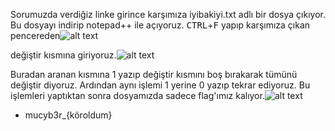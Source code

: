 Sorumuzda verdiğiz linke girince karşımıza iyibakiyi.txt adlı bir dosya çıkıyor. Bu dosyayı indirip notepad++ ile açıyoruz.
<kbd>CTRL</kbd>+<kbd>F</kbd> yapıp karşımıza çıkan pencereden![alt text](https://github.com/MuCyberLab/CTF/blob/master/Forensic/files/iyibakiyi2.PNG?raw=true)

değiştir kısmına giriyoruz.![alt text](https://github.com/MuCyberLab/CTF/blob/master/Forensic/files/iyibakiyi3.PNG?raw=true) 

Buradan aranan kısmına 1 yazıp değiştir kısmını boş bırakarak tümünü değiştir diyoruz. Ardından aynı işlemi 1 yerine 0 yazıp tekrar ediyoruz. Bu işlemleri yaptıktan sonra dosyamızda sadece flag'ımız kalıyor.![alt text](https://github.com/MuCyberLab/CTF/blob/master/Forensic/files/iyibakiyi4.PNG?raw=true)

* mucyb3r_{köroldum}
